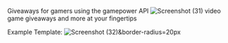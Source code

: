 Giveaways for gamers using the gamepower API
![Screenshot (31)](https://github.com/user-attachments/assets/82a1d63d-2c77-46c1-93e9-4b33cf86f857)
video game giveaways and more at your fingertips

Example Template:
![Screenshot (32)](https://github.com/user-attachments/assets/592f0efa-4c40-458f-a7fb-185f9401f428)&border-radius=20px
